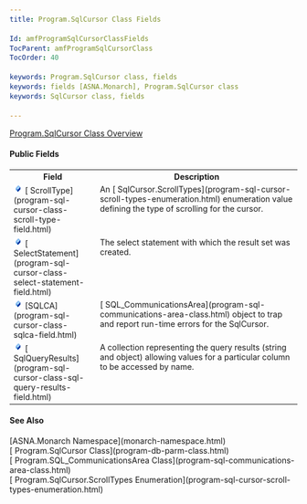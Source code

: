 ```yaml
---
title: Program.SqlCursor Class Fields

Id: amfProgramSqlCursorClassFields
TocParent: amfProgramSqlCursorClass
TocOrder: 40

keywords: Program.SqlCursor class, fields
keywords: fields [ASNA.Monarch], Program.SqlCursor class
keywords: SqlCursor class, fields

---
```


[ Program.SqlCursor Class Overview](program-sql-cursor-class.html) 

#### Public Fields
<table class="mytable" cellspacing="0" cellpadding="4" width="90%">
          <colgroup>
            <col width="30%" />
            <col width="70%" />
          </colgroup>
          <tr>
            <th>Field</th>
            <th>Description</th>
          </tr>          <tr valign="top">
            <td><img id="Img2" style="WIDTH: 16px; HEIGHT: 16px" alt="fields" src="images/field.bmp" width="15" border="0" x-maintain-ratio="TRUE" />
              [
            ScrollType](program-sql-cursor-class-scroll-type-field.html)
            </td>
            <td>An 
          [
          SqlCursor.ScrollTypes](program-sql-cursor-scroll-types-enumeration.html) enumeration value defining
          the type of scrolling for the cursor.</td>
          </tr>
          <tr valign="top">
            <td><img id="Img3" style="WIDTH: 16px; HEIGHT: 16px" alt="fields" src="images/field.bmp" width="16" border="0" x-maintain-ratio="TRUE" />
              [
            SelectStatement](program-sql-cursor-class-select-statement-field.html)
            </td>
            <td>The select
          statement with which the result set was
          created.</td>
          </tr>
          <tr valign="top">
            <td><img id="Img5" style="WIDTH: 16px; HEIGHT: 16px" alt="fields" src="images/field.bmp" border="0" x-maintain-ratio="TRUE" />
              [SQLCA](program-sql-cursor-class-sqlca-field.html)
            </td>
            <td>[
          SQL_CommunicationsArea](program-sql-communications-area-class.html) object to trap and report
          run-time errors for the SqlCursor.</td>
          </tr>
          <tr valign="top">
            <td><img id="Img4" style="WIDTH: 16px; HEIGHT: 16px" alt="fields" src="images/field.bmp" width="15" border="0" x-maintain-ratio="TRUE" />
              [
            SqlQueryResults](program-sql-cursor-class-sql-query-results-field.html)
            </td>
            <td>A collection
          representing the query results (string and object)
          allowing values for a particular column to be
          accessed by name.</td>
          </tr>
</table>

#### See Also
<span>
        [ASNA.Monarch
      Namespace](monarch-namespace.html)
        <br />
        [
      Program.SqlCursor Class](program-db-parm-class.html)
        <br />
        [
      Program.SQL_CommunicationsArea Class](program-sql-communications-area-class.html)
      </span>
      <br />
      [
    Program.SqlCursor.ScrollTypes Enumeration](program-sql-cursor-scroll-types-enumeration.html)  
    <p />

